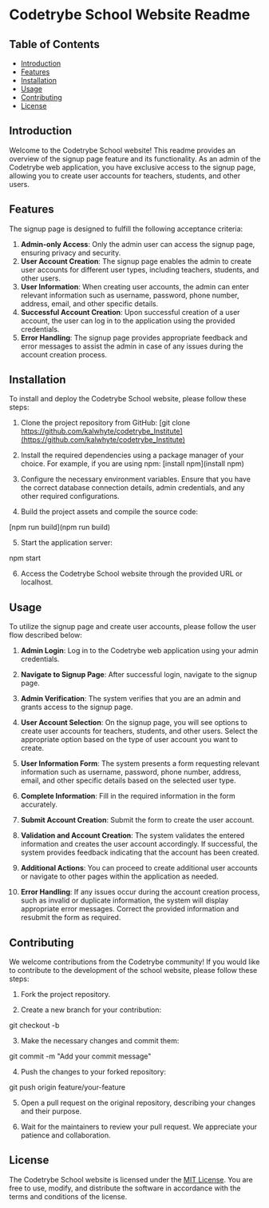 # Codetrybe School Website Readme

## Table of Contents
- [Introduction](#introduction)
- [Features](#features)
- [Installation](#installation)
- [Usage](#usage)
- [Contributing](#contributing)
- [License](#license)

## Introduction

Welcome to the Codetrybe School website! This readme provides an overview of the signup page feature and its functionality. As an admin of the Codetrybe web application, you have exclusive access to the signup page, allowing you to create user accounts for teachers, students, and other users.

## Features

The signup page is designed to fulfill the following acceptance criteria:

1. **Admin-only Access**: Only the admin user can access the signup page, ensuring privacy and security.
2. **User Account Creation**: The signup page enables the admin to create user accounts for different user types, including teachers, students, and other users.
3. **User Information**: When creating user accounts, the admin can enter relevant information such as username, password, phone number, address, email, and other specific details.
4. **Successful Account Creation**: Upon successful creation of a user account, the user can log in to the application using the provided credentials.
5. **Error Handling**: The signup page provides appropriate feedback and error messages to assist the admin in case of any issues during the account creation process.

## Installation

To install and deploy the Codetrybe School website, please follow these steps:

1. Clone the project repository from GitHub:
   [git clone https://github.com/kalwhyte/codetrybe_Institute](https://github.com/kalwhyte/codetrybe_Institute)


2. Install the required dependencies using a package manager of your choice. For example, if you are using npm:
   [install npm](install npm)

3. Configure the necessary environment variables. Ensure that you have the correct database connection details, admin credentials, and any other required configurations.

4. Build the project assets and compile the source code:

[npm run build](npm run build)


5. Start the application server:

npm start

6. Access the Codetrybe School website through the provided URL or localhost.

## Usage

To utilize the signup page and create user accounts, please follow the user flow described below:

1. **Admin Login**: Log in to the Codetrybe web application using your admin credentials.

2. **Navigate to Signup Page**: After successful login, navigate to the signup page.

3. **Admin Verification**: The system verifies that you are an admin and grants access to the signup page.

4. **User Account Selection**: On the signup page, you will see options to create user accounts for teachers, students, and other users. Select the appropriate option based on the type of user account you want to create.

5. **User Information Form**: The system presents a form requesting relevant information such as username, password, phone number, address, email, and other specific details based on the selected user type.

6. **Complete Information**: Fill in the required information in the form accurately.

7. **Submit Account Creation**: Submit the form to create the user account.

8. **Validation and Account Creation**: The system validates the entered information and creates the user account accordingly. If successful, the system provides feedback indicating that the account has been created.

9. **Additional Actions**: You can proceed to create additional user accounts or navigate to other pages within the application as needed.

10. **Error Handling**: If any issues occur during the account creation process, such as invalid or duplicate information, the system will display appropriate error messages. Correct the provided information and resubmit the form as required.

## Contributing

We welcome contributions from the Codetrybe community! If you would like to contribute to the development of the school website, please follow these steps:

1. Fork the project repository.

2. Create a new branch for your contribution:

git checkout -b 


3. Make the necessary changes and commit them:

git commit -m "Add your commit message"


4. Push the changes to your forked repository:

git push origin feature/your-feature


5. Open a pull request on the original repository, describing your changes and their purpose.

6. Wait for the maintainers to review your pull request. We appreciate your patience and collaboration.

## License

The Codetrybe School website is licensed under the [MIT License](https://opensource.org/licenses/MIT). You are free to use, modify, and distribute the software in accordance with the terms and conditions of the license.
